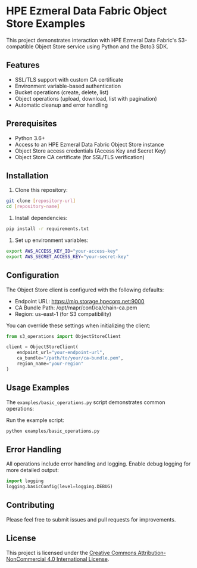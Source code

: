 # HPE Ezmeral Data Fabric Object Store Examples

This project demonstrates interaction with HPE Ezmeral Data Fabric's S3-compatible Object Store service using Python and the Boto3 SDK.

## Features

- SSL/TLS support with custom CA certificate
- Environment variable-based authentication
- Bucket operations (create, delete, list)
- Object operations (upload, download, list with pagination)
- Automatic cleanup and error handling

## Prerequisites

- Python 3.6+
- Access to an HPE Ezmeral Data Fabric Object Store instance
- Object Store access credentials (Access Key and Secret Key)
- Object Store CA certificate (for SSL/TLS verification)

## Installation

1. Clone this repository:

```bash
git clone [repository-url]
cd [repository-name]
```

1. Install dependencies:

```bash
pip install -r requirements.txt
```

1. Set up environment variables:

```bash
export AWS_ACCESS_KEY_ID="your-access-key"
export AWS_SECRET_ACCESS_KEY="your-secret-key"
```

## Configuration

The Object Store client is configured with the following defaults:

- Endpoint URL: <https://mip.storage.hpecorp.net:9000>
- CA Bundle Path: /opt/mapr/conf/ca/chain-ca.pem
- Region: us-east-1 (for S3 compatibility)

You can override these settings when initializing the client:

```python
from s3_operations import ObjectStoreClient

client = ObjectStoreClient(
    endpoint_url="your-endpoint-url",
    ca_bundle="/path/to/your/ca-bundle.pem",
    region_name="your-region"
)
```

## Usage Examples

The `examples/basic_operations.py` script demonstrates common operations:

Run the example script:

```bash
python examples/basic_operations.py
```

## Error Handling

All operations include error handling and logging. Enable debug logging for more detailed output:

```python
import logging
logging.basicConfig(level=logging.DEBUG)
```

## Contributing

Please feel free to submit issues and pull requests for improvements.

## License

This project is licensed under the [Creative Commons Attribution-NonCommercial 4.0 International License](https://creativecommons.org/licenses/by-nc/4.0/).
